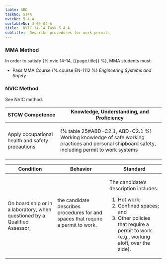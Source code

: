 ```yaml
---
table: ABD
taskNo: 5J4A
nvicNo: 5.4.A 
sortableNo: J-05-04-A
title:  NVIC 14-14 Task 5.4.A
subtitle:  Describe procedures for work permits
---
```



### MMA Method

In order to satisfy  {% nvic 14-14, {{page.title}}  %}, MMA students must:

* Pass MMA Course {% course EN-1112 %}  *Engineering Systems and Safety*


### NVIC Method

<a onclick="togglevisibility('nvic_methods')" >See NVIC method.</a>

<div id='nvic_methods' class='hide'>

<table>
<thead>
<tr>
<th class='forty'> STCW Competence </th>
<th class='sixty'> Knowledge, Understanding, and Proficiency </th>
</tr>
</thead>




<tbody>
<tr><td markdown='1'>

Apply occupational health and safety precautions

</td><td markdown='1'>

{% table 25#ABD-C2.1, ABD-C2.1 %} Working knowledge of safe working practices and personal shipboard safety, including permit to work systems

</td></tr>


</tbody>
</table>


<table>
<thead>
<tr><th class='twenty'>  Condition </th><th class='twenty'> Behavior </th><th  class='sixty'>Standard </th></tr>
</thead>
<tbody >



<tr><td markdown='1'>

On board ship or in a laboratory, when questioned by a Qualified Assessor,

</td><td markdown='1'>

the candidate describes procedures for and spaces that require a permit to work.

<br>

<div class="tooltip" markdown='1'>



</div>


</td><td markdown='1'>

The candidate’s description includes:

1. Hot work;
2. Confined spaces; and
3. Other policies that require a permit to work (e.g., working aloft, over the side). 

</td></tr>
</tbody>
</table>
</div>
